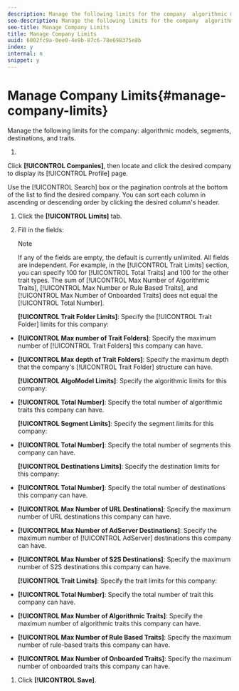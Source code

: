 ```yaml
---
description: Manage the following limits for the company  algorithmic models, segments, destinations, and traits.
seo-description: Manage the following limits for the company  algorithmic models, segments, destinations, and traits.
seo-title: Manage Company Limits
title: Manage Company Limits
uuid: 6002fc9a-0ee0-4e9b-87c6-78e698375e8b
index: y
internal: n
snippet: y
---
```


# Manage Company Limits{#manage-company-limits}

Manage the following limits for the company: algorithmic models, segments, destinations, and traits.

1. 

   <!-- 

t_company_limits.xml

 -->

   Click **[!UICONTROL Companies]**, then locate and click the desired company to display its [!UICONTROL Profile] page.

   Use the [!UICONTROL Search] box or the pagination controls at the bottom of the list to find the desired company. You can sort each column in ascending or descending order by clicking the desired column's header. 
1. Click the **[!UICONTROL Limits]** tab.
1. Fill in the fields:

   >[!NOTE]
   >
   >If any of the fields are empty, the default is currently unlimited. All fields are independent. For example, in the [!UICONTROL Trait Limits] section, you can specify 100 for [!UICONTROL Total Traits] and 100 for the other trait types. The sum of [!UICONTROL Max Number of Algorithmic Traits], [!UICONTROL Max Number or Rule Based Traits], and [!UICONTROL Max Number of Onboarded Traits] does not equal the [!UICONTROL Total Number].

   **[!UICONTROL Trait Folder Limits]**: Specify the [!UICONTROL Trait Folder] limits for this company:

* **[!UICONTROL Max number of Trait Folders]**: Specify the maximum number of [!UICONTROL Trait Folders] this company can have. 
* **[!UICONTROL Max depth of Trait Folders]**: Specify the maximum depth that the company's [!UICONTROL Trait Folder] structure can have.

   **[!UICONTROL AlgoModel Limits]**: Specify the algorithmic limits for this company:

* **[!UICONTROL Total Number]**: Specify the total number of algorithmic traits this company can have.

   **[!UICONTROL Segment Limits]**: Specify the segment limits for this company:

* **[!UICONTROL Total Number]**: Specify the total number of segments this company can have.

   **[!UICONTROL Destinations Limits]**: Specify the destination limits for this company:

* **[!UICONTROL Total Number]**: Specify the total number of destinations this company can have. 
* **[!UICONTROL Max Number of URL Destinations]**: Specify the maximum number of URL destinations this company can have. 
* **[!UICONTROL Max Number of AdServer Destinations]**: Specify the maximum number of [!UICONTROL AdServer] destinations this company can have. 
* **[!UICONTROL Max Number of S2S Destinations]**: Specify the maximum number of S2S destinations this company can have.

   **[!UICONTROL Trait Limits]**: Specify the trait limits for this company:

* **[!UICONTROL Total Number]**: Specify the total number of trait this company can have. 
* **[!UICONTROL Max Number of Algorithmic Traits]**: Specify the maximum number of algorithmic traits this company can have. 
* **[!UICONTROL Max Number of Rule Based Traits]**: Specify the maximum number of rule-based traits this company can have. 
* **[!UICONTROL Max Number of Onboarded Traits]**: Specify the maximum number of onboarded traits this company can have.

1. Click **[!UICONTROL Save]**.
